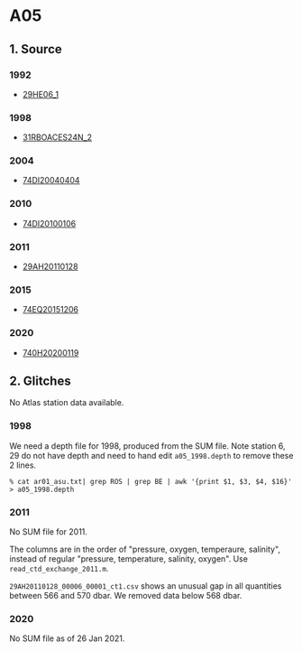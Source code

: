 # A05
## 1. Source
### 1992
+ [29HE06_1](https://cchdo.ucsd.edu/cruise/29HE06_1)

### 1998
+ [31RBOACES24N_2](https://cchdo.ucsd.edu/cruise/31RBOACES24N_2)

### 2004
+ [74DI20040404](https://cchdo.ucsd.edu/cruise/74DI20040404)

### 2010
+ [74DI20100106](https://cchdo.ucsd.edu/cruise/74DI20100106)

### 2011
+ [29AH20110128](https://cchdo.ucsd.edu/cruise/29AH20110128)

### 2015
+ [74EQ20151206](https://cchdo.ucsd.edu/cruise/74EQ20151206)

### 2020
+ [740H20200119](https://cchdo.ucsd.edu/cruise/740H20200119)

## 2. Glitches

No Atlas station data available.

### 1998
We need a depth file for 1998, produced from the SUM file. Note station 6, 29 do not
have depth and need to hand edit `a05_1998.depth` to remove these 2 lines.
```
% cat ar01_asu.txt| grep ROS | grep BE | awk '{print $1, $3, $4, $16}' > a05_1998.depth
```

### 2011
No SUM file for 2011.

The columns are in the order of "pressure, oxygen, temperaure, salinity", instead of
regular "pressure, temperature, salinity, oxygen". Use `read_ctd_exchange_2011.m`.

`29AH20110128_00006_00001_ct1.csv` shows an unusual gap in all quantities between 566 and 570 dbar. We removed data below 568 dbar.

### 2020
No SUM file as of 26 Jan 2021.
